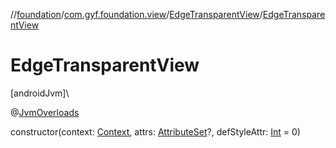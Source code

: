 //[foundation](../../../index.md)/[com.gyf.foundation.view](../index.md)/[EdgeTransparentView](index.md)/[EdgeTransparentView](-edge-transparent-view.md)

# EdgeTransparentView

[androidJvm]\

@[JvmOverloads](https://kotlinlang.org/api/core/kotlin-stdlib/kotlin.jvm/-jvm-overloads/index.html)

constructor(context: [Context](https://developer.android.com/reference/kotlin/android/content/Context.html), attrs: [AttributeSet](https://developer.android.com/reference/kotlin/android/util/AttributeSet.html)?, defStyleAttr: [Int](https://kotlinlang.org/api/core/kotlin-stdlib/kotlin/-int/index.html) = 0)